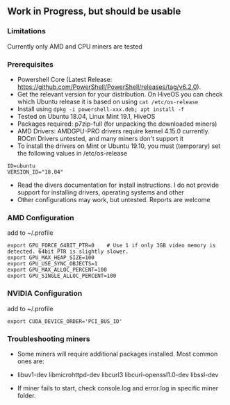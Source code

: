 ## Work in Progress, but should be usable

### Limitations
Currently only AMD and CPU miners are tested


### Prerequisites
- Powershell Core (Latest Release: https://github.com/PowerShell/PowerShell/releases/tag/v6.2.0).
- Get the relevant version for your distribution. On HiveOS you can check which Ubuntu release it is based on using ```cat /etc/os-release```
- Install using ```dpkg -i powershell-xxx.deb; apt install -f```
- Tested on Ubuntu 18.04, Linux Mint 19.1, HiveOS
- Packages required: p7zip-full (for unpacking the downloaded miners)
- AMD Drivers: AMDGPU-PRO drivers require kernel 4.15.0 currently. ROCm Drivers untested, and many miners don't support it
- To install the drivers on Mint or Ubuntu 19.10, you must (temporary) set the following values in /etc/os-release
```
ID=ubuntu
VERSION_ID="18.04"
```
- Read the divers documentation for install instructions. I do not provide support for installing drivers, operating systems and other
- Other configurations may work, but untested. Reports are welcome


### AMD Configuration
add to ~/.profile
```
export GPU_FORCE_64BIT_PTR=0    # Use 1 if only 3GB video memory is detected. 64bit PTR is slightly slower.
export GPU_MAX_HEAP_SIZE=100
export GPU_USE_SYNC_OBJECTS=1
export GPU_MAX_ALLOC_PERCENT=100
export GPU_SINGLE_ALLOC_PERCENT=100
```


### NVIDIA Configuration
add to ~/.profile
```
export CUDA_DEVICE_ORDER='PCI_BUS_ID'
```


### Troubleshooting miners
- Some miners will require additional packages installed. Most common ones are:
- libuv1-dev libmicrohttpd-dev libcurl3 libcurl-openssl1.0-dev libssl-dev

- If miner fails to start, check console.log and error.log in specific miner folder.
